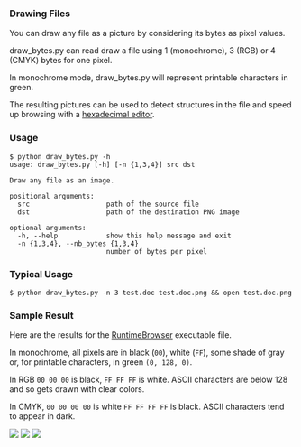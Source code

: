 ### Drawing Files

You can draw any file as a picture by considering its bytes as pixel values.

draw_bytes.py can read draw a file using 1 (monochrome), 3 (RGB) or 4 (CMYK) bytes for one pixel.

In monochrome mode, draw_bytes.py will represent printable characters in green.

The resulting pictures can be used to detect structures in the file and speed up browsing with a [hexadecimal editor](http://ridiculousfish.com/hexfiend/).

### Usage

    $ python draw_bytes.py -h
    usage: draw_bytes.py [-h] [-n {1,3,4}] src dst
    
    Draw any file as an image.
    
    positional arguments:
      src                   path of the source file
      dst                   path of the destination PNG image
    
    optional arguments:
      -h, --help            show this help message and exit
      -n {1,3,4}, --nb_bytes {1,3,4}
                            number of bytes per pixel

### Typical Usage

    $ python draw_bytes.py -n 3 test.doc test.doc.png && open test.doc.png

### Sample Result

Here are the results for the [RuntimeBrowser](https://github.com/nst/RuntimeBrowser) executable file.

In monochrome, all pixels are in black (`00`), white (`FF`), some shade of gray or, for printable characters, in green `(0, 128, 0)`.

In RGB `00 00 00` is black, `FF FF FF` is white. ASCII characters are below 128 and so gets drawn with clear colors.

In CMYK, `00 00 00 00` is white `FF FF FF FF` is black. ASCII characters tend to appear in dark.

<img src="https://raw.github.com/nst/draw_bytes/master/images/RuntimeBrowser_1.png"> <img src="https://raw.github.com/nst/draw_bytes/master/images/RuntimeBrowser_3.png"> <img src="https://raw.github.com/nst/draw_bytes/master/images/RuntimeBrowser_4.png">
